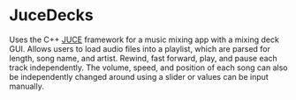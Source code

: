 # JuceDecks

Uses the C++ <a href="https://juce.com/">JUCE</a> framework for a music mixing app with a mixing deck GUI. Allows users to load audio 
files into a playlist, which are parsed for length, song name, and artist. Rewind, fast forward, play, and pause each track independently. The volume, speed, and position of each song can also be independently changed around using a slider or values can be input manually.
